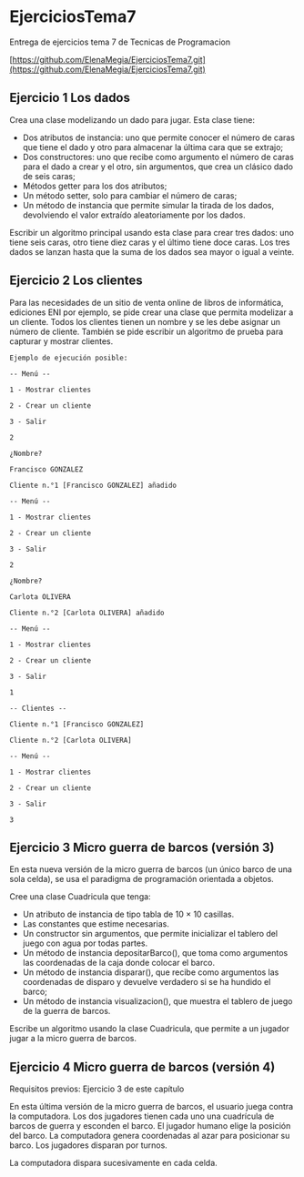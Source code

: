 # EjerciciosTema7
Entrega de ejercicios tema 7 de Tecnicas de Programacion

[https://github.com/ElenaMegia/EjerciciosTema7.git](https://github.com/ElenaMegia/EjerciciosTema7.git)


## Ejercicio 1 Los dados

Crea una clase modelizando un dado para jugar. Esta clase tiene:
* Dos atributos de instancia: uno que permite conocer el número de caras que tiene el dado y otro para almacenar la última cara que se extrajo;
* Dos constructores: uno que recibe como argumento el número de caras para el dado a crear y el otro, sin argumentos, que crea un clásico dado de seis caras;
* Métodos getter para los dos atributos;
* Un método setter, solo para cambiar el número de caras;
* Un método de instancia que permite simular la tirada de los dados, devolviendo el valor extraído aleatoriamente por los dados.


Escribir un algoritmo principal usando esta clase para crear tres dados: uno tiene seis caras, otro tiene diez caras y el último tiene doce caras. Los tres dados se lanzan hasta que la suma de los dados sea mayor o igual a veinte.

## Ejercicio 2 Los clientes
Para las necesidades de un sitio de venta online de libros de informática, ediciones ENI por ejemplo, se pide crear una clase que permita modelizar a un cliente. Todos los clientes tienen un nombre y se les debe asignar un número de cliente. También se pide escribir un algoritmo de prueba para capturar y mostrar clientes.

~~~~
Ejemplo de ejecución posible:

-- Menú --

1 - Mostrar clientes

2 - Crear un cliente

3 - Salir

2

¿Nombre?

Francisco GONZALEZ

Cliente n.°1 [Francisco GONZALEZ] añadido

-- Menú --

1 - Mostrar clientes

2 - Crear un cliente

3 - Salir

2

¿Nombre?

Carlota OLIVERA

Cliente n.°2 [Carlota OLIVERA] añadido

-- Menú --

1 - Mostrar clientes

2 - Crear un cliente

3 - Salir

1

-- Clientes --

Cliente n.°1 [Francisco GONZALEZ]

Cliente n.°2 [Carlota OLIVERA]

-- Menú --

1 - Mostrar clientes

2 - Crear un cliente

3 - Salir

3
~~~~

## Ejercicio 3 Micro guerra de barcos (versión 3)
En esta nueva versión de la micro guerra de barcos (un único barco de una sola celda), se usa el paradigma de programación orientada a objetos.

Cree una clase Cuadricula que tenga:
* Un atributo de instancia de tipo tabla de 10 × 10 casillas.
* Las constantes que estime necesarias.
* Un constructor sin argumentos, que permite inicializar el tablero del juego con agua por todas partes.
* Un método de instancia depositarBarco(), que toma como argumentos las coordenadas de la caja donde colocar el barco.
* Un método de instancia disparar(), que recibe como argumentos las coordenadas de disparo y devuelve verdadero si se ha hundido el barco;
* Un método de instancia visualizacion(), que muestra el tablero de juego de la guerra de barcos.

Escribe un algoritmo usando la clase Cuadricula, que permite a un jugador jugar a la micro guerra de barcos.

## Ejercicio 4 Micro guerra de barcos (versión 4)
Requisitos previos: Ejercicio 3 de este capítulo

En esta última versión de la micro guerra de barcos, el usuario juega contra la computadora. Los dos jugadores tienen cada uno una cuadrícula de barcos de guerra y esconden el barco. El jugador humano elige la posición del barco. La computadora genera coordenadas al azar para posicionar su barco. Los jugadores disparan por turnos.

La computadora dispara sucesivamente en cada celda.
